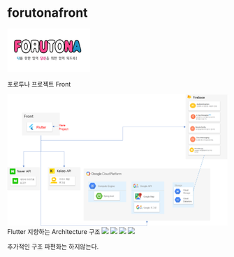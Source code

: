 # forutonafront

<img src="https://github.com/kimbakcho/forutonafront/blob/master/formain.png"  width="190" height="100">

포로투나 프로젝트 Front

<img src="https://github.com/kimbakcho/forutonafront/blob/master/front.png">
Flutter 지향하는 Architecture 구조
<img src="https://github.com/ResoCoder/flutter-tdd-clean-architecture-course/blob/master/architecture-proposal.png">
<img src="https://woowabros.github.io/img/2019-10-02/the-clean-architecture.png">
<img src="https://miro.medium.com/max/1400/1*a-AUcEVdyRJhIepo9JyJBw.png">
<img src="https://user-images.githubusercontent.com/21035435/69536839-9f4c8e80-0fa0-11ea-85ee-d7823e5a46b0.png">

추가적인 구조 파편화는 하지않는다. 

